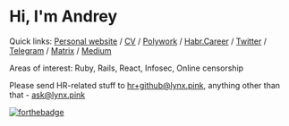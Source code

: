 # Hi, I'm Andrey

Quick links: [Personal website](https://lynx.pink) / [CV](https://lynx.pink/cv) / [Polywork](https://poly.work/lynx) / [Habr.Career](https://career.habr.com/andvxyz) / [Twitter](https://twitter.com/libneko) / [Telegram](https://t.me/feeleenee) / [Matrix](https://matrix.to/#/@libneko:matrix.org) / [Medium](https://andv.medium.com)

Areas of interest: Ruby, Rails, React, Infosec, Online censorship

Please send HR-related stuff to hr+github@lynx.pink, anything other than that - ask@lynx.pink

[![forthebadge](https://forthebadge.com/images/badges/works-on-my-machine.svg)](https://forthebadge.com)

